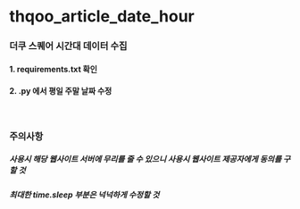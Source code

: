 # thqoo_article_date_hour
### 더쿠 스퀘어 시간대 데이터 수집
#### 1. requirements.txt 확인
#### 2. .py 에서 평일 주말 날짜 수정
<br>

### 주의사항
##### 사용시 해당 웹사이트 서버에 무리를 줄 수 있으니 사용시 웹사이트 제공자에게 동의를 구할 것
##### 최대한 time.sleep 부분은 넉넉하게 수정할 것
